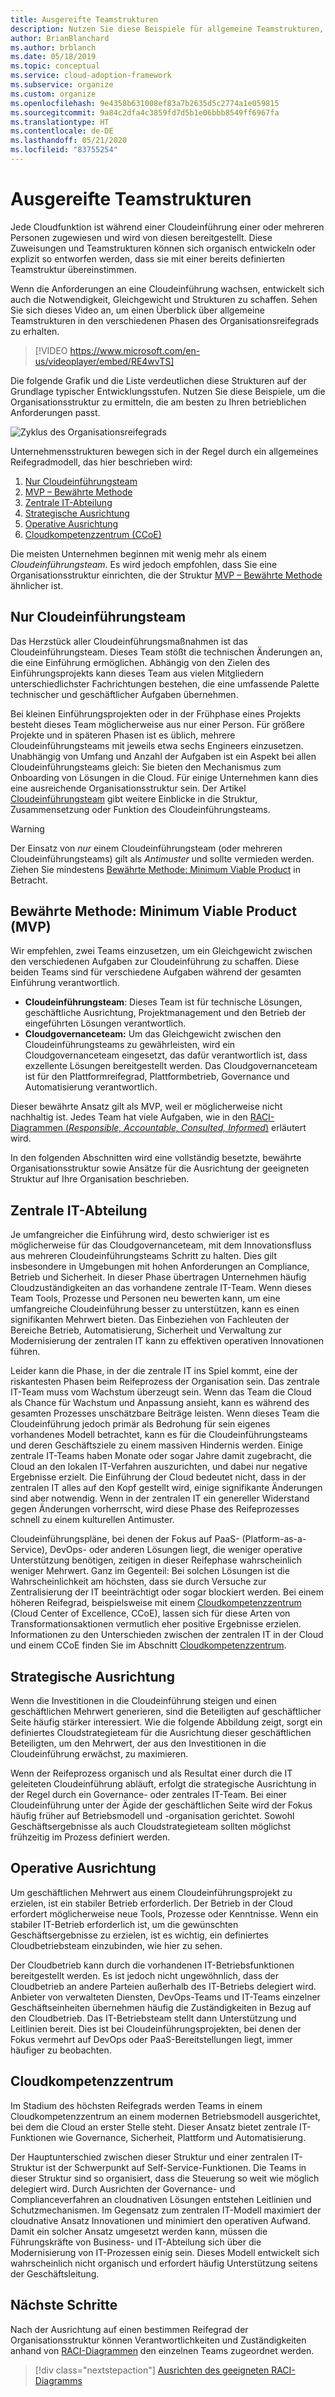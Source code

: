 ```yaml
---
title: Ausgereifte Teamstrukturen
description: Nutzen Sie diese Beispiele für allgemeine Teamstrukturen, um die Organisationsstruktur zu ermitteln, die während der Cloudeinführung am besten zu Ihren betrieblichen Anforderungen passt.
author: BrianBlanchard
ms.author: brblanch
ms.date: 05/18/2019
ms.topic: conceptual
ms.service: cloud-adoption-framework
ms.subservice: organize
ms.custom: organize
ms.openlocfilehash: 9e4358b631008ef83a7b2635d5c2774a1e059815
ms.sourcegitcommit: 9a84c2dfa4c3859fd7d5b1e06bbb8549ff6967fa
ms.translationtype: HT
ms.contentlocale: de-DE
ms.lasthandoff: 05/21/2020
ms.locfileid: "83755254"
---
```

<!-- cSpell:ignore ccoe -->

# <a name="mature-team-structures"></a>Ausgereifte Teamstrukturen

Jede Cloudfunktion ist während einer Cloudeinführung einer oder mehreren Personen zugewiesen und wird von diesen bereitgestellt. Diese Zuweisungen und Teamstrukturen können sich organisch entwickeln oder explizit so entworfen werden, dass sie mit einer bereits definierten Teamstruktur übereinstimmen.

Wenn die Anforderungen an eine Cloudeinführung wachsen, entwickelt sich auch die Notwendigkeit, Gleichgewicht und Strukturen zu schaffen. Sehen Sie sich dieses Video an, um einen Überblick über allgemeine Teamstrukturen in den verschiedenen Phasen des Organisationsreifegrads zu erhalten.

> [!VIDEO https://www.microsoft.com/en-us/videoplayer/embed/RE4wvTS]

Die folgende Grafik und die Liste verdeutlichen diese Strukturen auf der Grundlage typischer Entwicklungsstufen. Nutzen Sie diese Beispiele, um die Organisationsstruktur zu ermitteln, die am besten zu Ihren betrieblichen Anforderungen passt.

![Zyklus des Organisationsreifegrads](../_images/ready/org-ready-maturity.png)

Unternehmensstrukturen bewegen sich in der Regel durch ein allgemeines Reifegradmodell, das hier beschrieben wird:

1. [Nur Cloudeinführungsteam](#cloud-adoption-team-only)
2. [MVP – Bewährte Methode](#best-practice-minimum-viable-product-mvp)
3. [Zentrale IT-Abteilung](#central-it)
4. [Strategische Ausrichtung](#strategic-alignment)
5. [Operative Ausrichtung](#operational-alignment)
6. [Cloudkompetenzzentrum (CCoE)](#cloud-center-of-excellence)

Die meisten Unternehmen beginnen mit wenig mehr als einem _Cloudeinführungsteam_. Es wird jedoch empfohlen, dass Sie eine Organisationsstruktur einrichten, die der Struktur [MVP – Bewährte Methode](#best-practice-minimum-viable-product-mvp) ähnlicher ist.

## <a name="cloud-adoption-team-only"></a>Nur Cloudeinführungsteam

Das Herzstück aller Cloudeinführungsmaßnahmen ist das Cloudeinführungsteam. Dieses Team stößt die technischen Änderungen an, die eine Einführung ermöglichen. Abhängig von den Zielen des Einführungsprojekts kann dieses Team aus vielen Mitgliedern unterschiedlichster Fachrichtungen bestehen, die eine umfassende Palette technischer und geschäftlicher Aufgaben übernehmen.

Bei kleinen Einführungsprojekten oder in der Frühphase eines Projekts besteht dieses Team möglicherweise aus nur einer Person. Für größere Projekte und in späteren Phasen ist es üblich, mehrere Cloudeinführungsteams mit jeweils etwa sechs Engineers einzusetzen. Unabhängig von Umfang und Anzahl der Aufgaben ist ein Aspekt bei allen Cloudeinführungsteams gleich: Sie bieten den Mechanismus zum Onboarding von Lösungen in die Cloud. Für einige Unternehmen kann dies eine ausreichende Organisationsstruktur sein. Der Artikel [Cloudeinführungsteam](./cloud-adoption.md) gibt weitere Einblicke in die Struktur, Zusammensetzung oder Funktion des Cloudeinführungsteams.

> [!WARNING]
> Der Einsatz von _nur_ einem Cloudeinführungsteam (oder mehreren Cloudeinführungsteams) gilt als _Antimuster_ und sollte vermieden werden. Ziehen Sie mindestens [Bewährte Methode: Minimum Viable Product](#best-practice-minimum-viable-product-mvp) in Betracht.

## <a name="best-practice-minimum-viable-product-mvp"></a>Bewährte Methode: Minimum Viable Product (MVP)

Wir empfehlen, zwei Teams einzusetzen, um ein Gleichgewicht zwischen den verschiedenen Aufgaben zur Cloudeinführung zu schaffen. Diese beiden Teams sind für verschiedene Aufgaben während der gesamten Einführung verantwortlich.

- **Cloudeinführungsteam**: Dieses Team ist für technische Lösungen, geschäftliche Ausrichtung, Projektmanagement und den Betrieb der eingeführten Lösungen verantwortlich.
- **Cloudgovernanceteam:** Um das Gleichgewicht zwischen den Cloudeinführungsteams zu gewährleisten, wird ein Cloudgovernanceteam eingesetzt, das dafür verantwortlich ist, dass exzellente Lösungen bereitgestellt werden. Das Cloudgovernanceteam ist für den Plattformreifegrad, Plattformbetrieb, Governance und Automatisierung verantwortlich.

Dieser bewährte Ansatz gilt als MVP, weil er möglicherweise nicht nachhaltig ist. Jedes Team hat viele Aufgaben, wie in den [RACI-Diagrammen (*Responsible, Accountable, Consulted, Informed*)](./raci-alignment.md) erläutert wird.

In den folgenden Abschnitten wird eine vollständig besetzte, bewährte Organisationsstruktur sowie Ansätze für die Ausrichtung der geeigneten Struktur auf Ihre Organisation beschrieben.

## <a name="central-it"></a>Zentrale IT-Abteilung

Je umfangreicher die Einführung wird, desto schwieriger ist es möglicherweise für das Cloudgovernanceteam, mit dem Innovationsfluss aus mehreren Cloudeinführungsteams Schritt zu halten. Dies gilt insbesondere in Umgebungen mit hohen Anforderungen an Compliance, Betrieb und Sicherheit. In dieser Phase übertragen Unternehmen häufig Cloudzuständigkeiten an das vorhandene zentrale IT-Team. Wenn dieses Team Tools, Prozesse und Personen neu bewerten kann, um eine umfangreiche Cloudeinführung besser zu unterstützen, kann es einen signifikanten Mehrwert bieten. Das Einbeziehen von Fachleuten der Bereiche Betrieb, Automatisierung, Sicherheit und Verwaltung zur Modernisierung der zentralen IT kann zu effektiven operativen Innovationen führen.

Leider kann die Phase, in der die zentrale IT ins Spiel kommt, eine der riskantesten Phasen beim Reifeprozess der Organisation sein. Das zentrale IT-Team muss vom Wachstum überzeugt sein. Wenn das Team die Cloud als Chance für Wachstum und Anpassung ansieht, kann es während des gesamten Prozesses unschätzbare Beiträge leisten. Wenn dieses Team die Cloudeinführung jedoch primär als Bedrohung für sein eigenes vorhandenes Modell betrachtet, kann es für die Cloudeinführungsteams und deren Geschäftsziele zu einem massiven Hindernis werden. Einige zentrale IT-Teams haben Monate oder sogar Jahre damit zugebracht, die Cloud an den lokalen IT-Verfahren auszurichten, und dabei nur negative Ergebnisse erzielt. Die Einführung der Cloud bedeutet nicht, dass in der zentralen IT alles auf den Kopf gestellt wird, einige signifikante Änderungen sind aber notwendig. Wenn in der zentralen IT ein genereller Widerstand gegen Änderungen vorherrscht, wird diese Phase des Reifeprozesses schnell zu einem kulturellen Antimuster.

Cloudeinführungspläne, bei denen der Fokus auf PaaS- (Platform-as-a-Service), DevOps- oder anderen Lösungen liegt, die weniger operative Unterstützung benötigen, zeitigen in dieser Reifephase wahrscheinlich weniger Mehrwert. Ganz im Gegenteil: Bei solchen Lösungen ist die Wahrscheinlichkeit am höchsten, dass sie durch Versuche zur Zentralisierung der IT beeinträchtigt oder sogar blockiert werden. Bei einem höheren Reifegrad, beispielsweise mit einem [Cloudkompetenzzentrum](#cloud-center-of-excellence) (Cloud Center of Excellence, CCoE), lassen sich für diese Arten von Transformationsaktionen vermutlich eher positive Ergebnisse erzielen. Informationen zu den Unterschieden zwischen der zentralen IT in der Cloud und einem CCoE finden Sie im Abschnitt [Cloudkompetenzzentrum](./cloud-center-of-excellence.md).

## <a name="strategic-alignment"></a>Strategische Ausrichtung

Wenn die Investitionen in die Cloudeinführung steigen und einen geschäftlichen Mehrwert generieren, sind die Beteiligten auf geschäftlicher Seite häufig stärker interessiert. Wie die folgende Abbildung zeigt, sorgt ein definiertes Cloudstrategieteam für die Ausrichtung dieser geschäftlichen Beteiligten, um den Mehrwert, der aus den Investitionen in die Cloudeinführung erwächst, zu maximieren.

Wenn der Reifeprozess organisch und als Resultat einer durch die IT geleiteten Cloudeinführung abläuft, erfolgt die strategische Ausrichtung in der Regel durch ein Governance- oder zentrales IT-Team. Bei einer Cloudeinführung unter der Ägide der geschäftlichen Seite wird der Fokus häufig früher auf Betriebsmodell und -organisation gerichtet. Sowohl Geschäftsergebnisse als auch Cloudstrategieteam sollten möglichst frühzeitig im Prozess definiert werden.

## <a name="operational-alignment"></a>Operative Ausrichtung

Um geschäftlichen Mehrwert aus einem Cloudeinführungsprojekt zu erzielen, ist ein stabiler Betrieb erforderlich. Der Betrieb in der Cloud erfordert möglicherweise neue Tools, Prozesse oder Kenntnisse. Wenn ein stabiler IT-Betrieb erforderlich ist, um die gewünschten Geschäftsergebnisse zu erzielen, ist es wichtig, ein definiertes Cloudbetriebsteam einzubinden, wie hier zu sehen.

Der Cloudbetrieb kann durch die vorhandenen IT-Betriebsfunktionen bereitgestellt werden. Es ist jedoch nicht ungewöhnlich, dass der Cloudbetrieb an andere Parteien außerhalb des IT-Betriebs delegiert wird. Anbieter von verwalteten Diensten, DevOps-Teams und IT-Teams einzelner Geschäftseinheiten übernehmen häufig die Zuständigkeiten in Bezug auf den Cloudbetrieb. Das IT-Betriebsteam stellt dann Unterstützung und Leitlinien bereit. Dies ist bei Cloudeinführungsprojekten, bei denen der Fokus vermehrt auf DevOps oder PaaS-Bereitstellungen liegt, immer häufiger zu beobachten.

## <a name="cloud-center-of-excellence"></a>Cloudkompetenzzentrum

Im Stadium des höchsten Reifegrads werden Teams in einem Cloudkompetenzzentrum an einem modernen Betriebsmodell ausgerichtet, bei dem die Cloud an erster Stelle steht. Dieser Ansatz bietet zentrale IT-Funktionen wie Governance, Sicherheit, Plattform und Automatisierung.

Der Hauptunterschied zwischen dieser Struktur und einer zentralen IT-Struktur ist der Schwerpunkt auf Self-Service-Funktionen. Die Teams in dieser Struktur sind so organisiert, dass die Steuerung so weit wie möglich delegiert wird. Durch Ausrichten der Governance- und Complianceverfahren an cloudnativen Lösungen entstehen Leitlinien und Schutzmechanismen. Im Gegensatz zum zentralen IT-Modell maximiert der cloudnative Ansatz Innovationen und minimiert den operativen Aufwand. Damit ein solcher Ansatz umgesetzt werden kann, müssen die Führungskräfte von Business- und IT-Abteilung sich über die Modernisierung von IT-Prozessen einig sein. Dieses Modell entwickelt sich wahrscheinlich nicht organisch und erfordert häufig Unterstützung seitens der Geschäftsleitung.

## <a name="next-steps"></a>Nächste Schritte

Nach der Ausrichtung auf einen bestimmen Reifegrad der Organisationsstruktur können Verantwortlichkeiten und Zuständigkeiten anhand von [RACI-Diagrammen](./raci-alignment.md) den einzelnen Teams zugeordnet werden.

> [!div class="nextstepaction"]
> [Ausrichten des geeigneten RACI-Diagramms](./raci-alignment.md)
